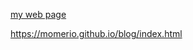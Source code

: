 <a href="https://momerio.github.io/blog/index.html">my web page</a>

https://momerio.github.io/blog/index.html
